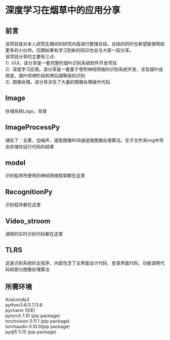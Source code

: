 # 深度学习在烟草中的应用分享
## 前言  
该项目是对本人研究生期间的研究内容进行整理总结，总结的同时也希望能够帮助更多的小伙伴。后期如果有学习到新的知识也会与大家一起分享。  
该项目分享的主要有三点:  
1）GUI。该分享是一套完整的烟叶识别系统软件开发项目.  
2）深度学习应用。该分享是一套基于卷积神经网络的识别系统开发，涉及烟叶成熟度，烟叶烘烤阶段和烤后烟等级的识别.    
3）图像处理。该分享涉及了大量的图像处理操作代码.  
## Image  
存储系统Logo，背景  
## ImageProcessPy  
储存了：去雾，加噪声，提取图像RGB通道值图像处理算法。在子文件夹img中将会存储你运行代码的结果  
## model  
识别程序所使用的神经网络框架都在这里  
## RecognitionPy
识别程序都在这里  
## Video_stroom  
调用的实时识别代码都在这里  
## TLRS
这是识别系统的主程序，内部包含了主界面设计代码、登录界面代码、功能调用代码和部分图像处理算法
## 所需环境  
Anaconda3  
python3.6/3.7/3.8  
pycharm (IDE)  
pytorch 1.10 (pip package)  
torchvision 0.11.1 (pip package)  
torchaudio 0.10.0(pip package)  
pyqt5 5.15 (pip package)   


